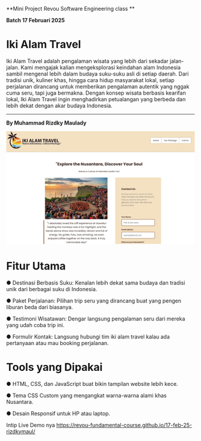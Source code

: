 **Mini Project Revou Software Engineering class **

**Batch 17 Februari 2025** 

# **Iki Alam Travel**

Iki Alam Travel adalah pengalaman wisata yang lebih dari sekadar jalan-jalan. Kami mengajak kalian mengeksplorasi keindahan alam Indonesia sambil mengenal lebih dalam budaya suku-suku asli di setiap daerah. Dari tradisi unik, kuliner khas, hingga cara hidup masyarakat lokal, setiap perjalanan dirancang untuk memberikan pengalaman autentik yang nggak cuma seru, tapi juga bermakna. Dengan konsep wisata berbasis kearifan lokal, Iki Alam Travel ingin menghadirkan petualangan yang berbeda dan lebih dekat dengan akar budaya Indonesia.

****

**By Muhammad Rizdky Maulady**

![alt text](https://github.com/revou-fundamental-course/17-feb-25-rizdkymaul/blob/main/assets/for_readme.jpg)

# Fitur Utama

● Destinasi Berbasis Suku: Kenalan lebih dekat sama budaya dan tradisi unik dari berbagai suku di Indonesia.

● Paket Perjalanan: Pilihan trip seru yang dirancang buat yang pengen liburan beda dari biasanya.

● Testimoni Wisatawan: Dengar langsung pengalaman seru dari mereka yang udah coba trip ini.

● Formulir Kontak: Langsung hubungi tim iki alam travel kalau ada pertanyaan atau mau booking perjalanan.

# Tools yang Dipakai

● HTML, CSS, dan JavaScript buat bikin tampilan website lebih kece.

● Tema CSS Custom yang mengangkat warna-warna alami khas Nusantara.

● Desain Responsif untuk HP atau laptop.

Intip Live Demo nya 
https://revou-fundamental-course.github.io/17-feb-25-rizdkymaul/
